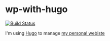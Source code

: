 # wp-with-hugo
[![Build Status](https://travis-ci.org/crixo/wp-with-hugo.svg?branch=master)](https://travis-ci.org/crixo/wp-with-hugo)

I'm using [Hugo](https://gohugo.io/) to manage [my personal webiste](http://www.webprofessor.it)
